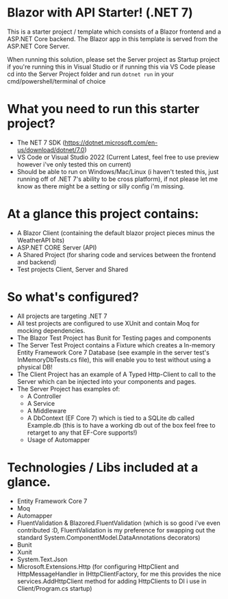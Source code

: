 # Blazor with API Starter! (.NET 7)
This is a starter project / template which consists of a Blazor frontend and a ASP.NET Core backend.
The Blazor app in this template is served from the ASP.NET Core Server.

When running this solution, please set the Server project as Startup project if you're running this in Visual Studio or if running this via VS Code please cd into the Server Project folder and run `dotnet run` in your cmd/powershell/terminal of choice

# What you need to run this starter project?
- The NET 7 SDK (https://dotnet.microsoft.com/en-us/download/dotnet/7.0)
- VS Code or Visual Studio 2022 (Current Latest, feel free to use preview however i've only tested this on current)
- Should be able to run on Windows/Mac/Linux (i haven't tested this, just running off of .NET 7's ability to be cross platform), if not please let me know as there might be a setting or silly config i'm missing.

# At a glance this project contains:
- A Blazor Client (containing the default blazor project pieces minus the WeatherAPI bits)
- ASP.NET CORE Server (API)
- A Shared Project (for sharing code and services between the frontend and backend)
- Test projects Client, Server and Shared

# So what's configured?
- All projects are targeting .NET 7
- All test projects are configured to use XUnit and contain Moq for mocking dependencies.
- The Blazor Test Project has Bunit for Testing pages and components
- The Server Test Project contains a Fixture which creates a In-memory Entity Framework Core 7 Database (see example in the server test's InMemoryDbTests.cs file), this will enable you to test without using a physical DB!
- The Client Project has an example of A Typed Http-Client to call to the Server which can be injected into your components and pages.
- The Server Project has examples of:
  - A Controller
  - A Service
  - A Middleware
  - A DbContext (EF Core 7) which is tied to a SQLite db called Example.db (this is to have a working db out of the box feel free to retarget to any that EF-Core supports!)
  - Usage of Automapper

# Technologies / Libs included at a glance.
- Entity Framework Core 7
- Moq
- Automapper
- FluentValidation & Blazored.FluentValidation (which is so good i've even contributed :D, FluentValidation is my preference for swapping out the standard System.ComponentModel.DataAnnotations decorators)
- Bunit
- Xunit
- System.Text.Json
- Microsoft.Extensions.Http  (for configuring HttpClient and HttpMessageHandler in IHttpClientFactory, for me this provides the nice services.AddHttpClient<T> method for adding HttpClients to DI i use in Client/Program.cs startup)
